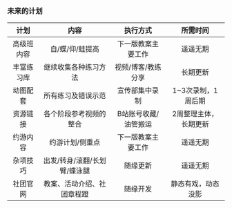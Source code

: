 ### 未来的计划

|    计划    |             内容             |       执行方式       |       所需时间        |
| :--------: | :--------------------------: | :------------------: | :-------------------: |
| 高级班内容 |       自/蝶/仰/蛙提高        |  下一版教案主要工作  |       遥遥无期        |
| 丰富练习库 |     继续收集各种练习方法     |  视频/博客/教练分享  |       长期更新        |
|  动图配套  |      所有练习及错误示范      |    宣传部集中录制    |  1~3次录制，1周后期   |
|  资源链接  |    各个阶段参考视频的整合    | B站账号收藏/油管搬运 | 2周整理主体，长期更新 |
|  约游内容  |       约游计划/侧重点        |  下一版教案主要工作  |       遥遥无期        |
|  杂项技巧  | 出发/转身/滚翻/长划臂/蝶泳腿 |       随缘更新       |       遥遥无期        |
|  社团官网  |  教案、活动介绍、社团章程蹬  |       随缘开发       |  静态有戏，动态没影   |